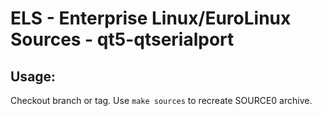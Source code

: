 # ELS - Enterprise Linux/EuroLinux Sources - qt5-qtserialport
 
## Usage:
  Checkout branch or tag. Use `make sources` to recreate  SOURCE0 archive.

